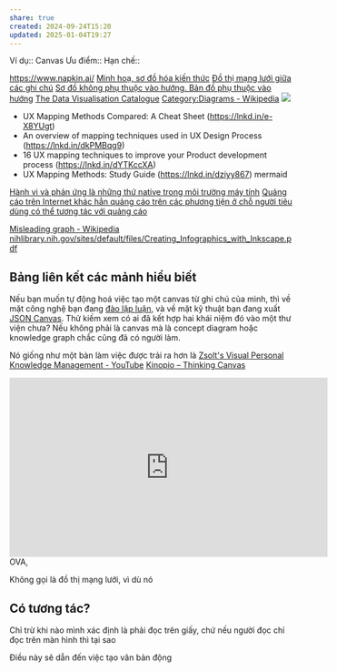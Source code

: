 ```yaml
---
share: true
created: 2024-09-24T15:20
updated: 2025-01-04T19:27
---
```

Ví dụ:: Canvas
Ưu điểm::
Hạn chế::

https://www.napkin.ai/
[Minh hoạ, sơ đồ hóa kiến thức](../../Nhu%20c%E1%BA%A7u%20c%C3%B4ng%20vi%E1%BB%87c/Nghi%C3%AAn%20c%E1%BB%A9u/Minh%20ho%E1%BA%A1,%20s%C6%A1%20%C4%91%E1%BB%93%20h%C3%B3a%20ki%E1%BA%BFn%20th%E1%BB%A9c.md)
[Đồ thị mạng lưới giữa các ghi chú](./%C4%90%E1%BB%93%20th%E1%BB%8B%20m%E1%BA%A1ng%20l%C6%B0%E1%BB%9Bi%20gi%E1%BB%AFa%20c%C3%A1c%20ghi%20ch%C3%BA.md)
[Sơ đồ không phụ thuộc vào hướng. Bản đồ phụ thuộc vào hướng](../../../%E2%9A%A1Hi%E1%BB%83u%20bi%E1%BA%BFt%20s%C3%A2u/Ngh%C4%A9%20v%E1%BB%81%20vi%E1%BB%87c%20ngh%C4%A9/M%C3%B4i%20tr%C6%B0%E1%BB%9Dng%20ngh%C4%A9,%20nh%E1%BA%ADn%20th%E1%BB%A9c%20t%C4%83ng%20c%C6%B0%E1%BB%9Dng/C%C3%B4ng%20c%E1%BB%A5%20ngh%C4%A9/S%C6%A1%20%C4%91%E1%BB%93%20kh%C3%B4ng%20ph%E1%BB%A5%20thu%E1%BB%99c%20v%C3%A0o%20h%C6%B0%E1%BB%9Bng.%20B%E1%BA%A3n%20%C4%91%E1%BB%93%20ph%E1%BB%A5%20thu%E1%BB%99c%20v%C3%A0o%20h%C6%B0%E1%BB%9Bng.md)
[The Data Visualisation Catalogue](https://datavizcatalogue.com/)
[Category:Diagrams - Wikipedia](https://en.wikipedia.org/wiki/Category:Diagrams)
![](https://i.imgur.com/5rO0fMW.jpeg)
- UX Mapping Methods Compared: A Cheat Sheet (https://lnkd.in/e-X8YUgt)
- An overview of mapping techniques used in UX Design Process (https://lnkd.in/dkPMBqg9)
- 16 UX mapping techniques to improve your Product development process (https://lnkd.in/dYTKccXA)
- UX Mapping Methods: Study Guide (https://lnkd.in/dziyy867)
mermaid 

[Hành vi và phản ứng là những thứ native trong môi trường máy tính](../../../%E2%9A%A1Hi%E1%BB%83u%20bi%E1%BA%BFt%20s%C3%A2u/Ngh%C4%A9%20v%E1%BB%81%20vi%E1%BB%87c%20ngh%C4%A9/M%C3%B4i%20tr%C6%B0%E1%BB%9Dng%20ngh%C4%A9,%20nh%E1%BA%ADn%20th%E1%BB%A9c%20t%C4%83ng%20c%C6%B0%E1%BB%9Dng/H%C3%A0nh%20vi%20v%C3%A0%20ph%E1%BA%A3n%20%E1%BB%A9ng%20l%C3%A0%20nh%E1%BB%AFng%20th%E1%BB%A9%20native%20trong%20m%C3%B4i%20tr%C6%B0%E1%BB%9Dng%20m%C3%A1y%20t%C3%ADnh.md)
[Quảng cáo trên Internet khác hẳn quảng cáo trên các phương tiện ở chỗ người tiêu dùng có thể tương tác với quảng cáo](../../../%E2%9A%A1Hi%E1%BB%83u%20bi%E1%BA%BFt%20s%C3%A2u/C%E1%BB%99ng%20%C4%91%E1%BB%93ng,%20h%E1%BB%87%20sinh%20th%C3%A1i,%20h%E1%BB%87%20ph%E1%BB%A9c%20h%E1%BB%A3p/Truy%E1%BB%81n%20th%C3%B4ng,%20x%C3%A2y%20d%E1%BB%B1ng%20c%E1%BB%99ng%20%C4%91%E1%BB%93ng/Qu%E1%BA%A3ng%20c%C3%A1o%20tr%C3%AAn%20Internet%20kh%C3%A1c%20h%E1%BA%B3n%20qu%E1%BA%A3ng%20c%C3%A1o%20tr%C3%AAn%20c%C3%A1c%20ph%C6%B0%C6%A1ng%20ti%E1%BB%87n%20%E1%BB%9F%20ch%E1%BB%97%20ng%C6%B0%E1%BB%9Di%20ti%C3%AAu%20d%C3%B9ng%20c%C3%B3%20th%E1%BB%83%20t%C6%B0%C6%A1ng%20t%C3%A1c%20v%E1%BB%9Bi%20qu%E1%BA%A3ng%20c%C3%A1o.md)

[Misleading graph - Wikipedia](https://en.wikipedia.org/wiki/Misleading_graph)
[nihlibrary.nih.gov/sites/default/files/Creating\_Infographics\_with\_Inkscape.pdf](https://www.nihlibrary.nih.gov/sites/default/files/Creating_Infographics_with_Inkscape.pdf)

## Bảng liên kết các mảnh hiểu biết
Nếu bạn muốn tự động hoá việc tạo một canvas từ ghi chú của mình, thì về mặt công nghệ bạn đang [đào lập luận](https://en.wikipedia.org/wiki/Argument_mining), và về mặt kỹ thuật bạn đang xuất [JSON Canvas](https://jsoncanvas.org/). Thử kiếm xem có ai đã kết hợp hai khái niệm đó vào một thư viện chưa? Nếu không phải là canvas mà là concept diagram hoặc knowledge graph chắc cũng đã có người làm. 

Nó giống như một bàn làm việc được trải ra hơn là
[Zsolt's Visual Personal Knowledge Management - YouTube](https://www.youtube.com/@VisualPKM)
[Kinopio – Thinking Canvas](https://kinopio.club/hello-kinopio-0sorcue6MMLibrO24qy-C)

<iframe width="560" height="315" src="https://www.youtube.com/embed/MifNyU49_JA" title="YouTube video player" frameborder="0" allow="accelerometer; autoplay; clipboard-write; encrypted-media; gyroscope; picture-in-picture; web-share" referrerpolicy="strict-origin-when-cross-origin" allowfullscreen></iframe> OVA,

Không gọi là đồ thị mạng lưới, vì dù nó 
## Có tương tác? 
Chỉ trừ khi nào mình xác định là phải đọc trên giấy, chứ nếu người đọc chỉ đọc trên màn hình thì tại sao

Điều này sẽ dẫn đến việc tạo văn bản động 